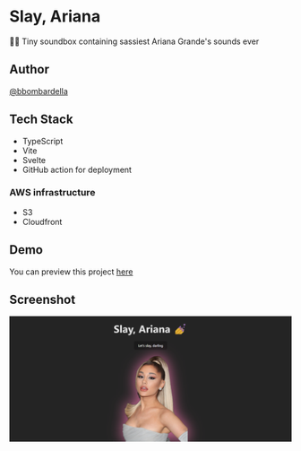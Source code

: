 
# Slay, Ariana

💅🔥 Tiny soundbox containing sassiest Ariana Grande's sounds ever


## Author

[@bbombardella](https://www.github.com/bbombardella)


## Tech Stack

- TypeScript
- Vite
- Svelte
- GitHub action for deployment

### AWS infrastructure

- S3
- Cloudfront
## Demo

You can preview this project [here](https://ariana.bastienbc.fr)


## Screenshot

![App Screenshot](docs/application-screenshot.png)

